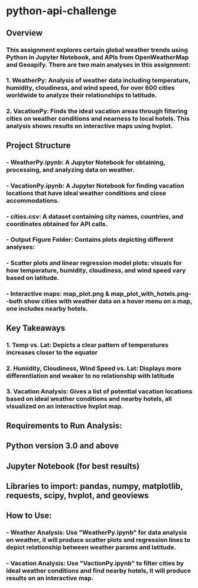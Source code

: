# python-api-challenge

## Overview

### This assignment explores certain global weather trends using Python in Jupyter Notebook, and APIs from OpenWeatherMap and Geoapify. There are two main analyses in this assignment:

### 1. WeatherPy: Analysis of weather data including temperature, humidity, cloudiness, and wind speed, for over 600 cities worldwide to analyze their relationships to latitude.
### 2. VacationPy: Finds the ideal vacation areas through filtering cities on weather conditions and nearness to local hotels. This analysis shows results on interactive maps using hvplot.

## Project Structure

### - WeatherPy.ipynb: A Jupyter Notebook for obtaining, processing, and analyzing data on weather.
### - VacationPy.ipynb: A Jupyter Notebook for finding vacation locations that have ideal weather conditions and close accommodations.
### - cities.csv: A dataset containing city names, countries, and coordinates obtained for API calls.
### - Output Figure Folder: Contains plots depicting different analyses:
###     - Scatter plots and linear regression model plots: visuals for how temperature, humidity, cloudiness, and wind speed vary based on latitude.
###     - Interactive maps: map_plot.png & map_plot_with_hotels.png--both show cities with weather data on a hover menu on a map, one includes nearby hotels.

## Key Takeaways

### 1. Temp vs. Lat: Depicts a clear pattern of temperatures increases closer to the equator
### 2. Humidity, Cloudiness, Wind Speed vs. Lat: Displays more differentiation and weaker to no relationship with latitude
### 3. Vacation Analysis: Gives a list of potential vacation locations based on ideal weather conditions and nearby hotels, all visualized on an interactive hvplot map.

## Requirements to Run Analysis:

## Python version 3.0 and above
## Jupyter Notebook (for best results)
## Libraries to import: pandas, numpy, matplotlib, requests, scipy, hvplot, and geoviews

## How to Use: 

### - Weather Analysis: Use "WeatherPy.ipynb" for data analysis on weather, it will produce scatter plots and regression lines to depict relationship between weather params and latitude.
### - Vacation Analysis: Use "VactionPy.ipynb" to filter cities by ideal weather conditions and find nearby hotels, it will produce results on an interactive map.

